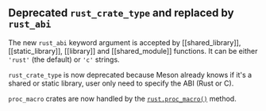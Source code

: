 ## Deprecated `rust_crate_type` and replaced by `rust_abi`

The new `rust_abi` keyword argument is accepted by [[shared_library]],
[[static_library]], [[library]] and [[shared_module]] functions. It can be either
`'rust'` (the default) or `'c'` strings.

`rust_crate_type` is now deprecated because Meson already knows if it's a shared
or static library, user only need to specify the ABI (Rust or C).

`proc_macro` crates are now handled by the [`rust.proc_macro()`](Rust-module.md#proc_macro)
method.
